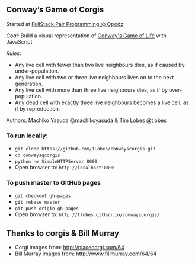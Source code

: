 ## Conway’s Game of Corgis

Started at [FullStack Pair Programming @ Opodz](http://www.meetup.com/fullstackla/)

*Goal:* Build a visual representation of [Conway's Game of Life](https://en.wikipedia.org/wiki/Conway%27s_Game_of_Life) with JavaScript

*Rules:*  
- Any live cell with fewer than two live neighbours dies, as if caused by under-population.
- Any live cell with two or three live neighbours lives on to the next generation.
- Any live cell with more than three live neighbours dies, as if by over-population.
- Any dead cell with exactly three live neighbours becomes a live cell, as if by reproduction.

Authors: Machiko Yasuda [@machikoyasuda](http://github.com/machikoyasuda) & Tim Lobes [@tlobes](http://github.com/tlobes)

### To run locally:
- `git clone https://github.com/TLobes/conwayscorgis.git`
- `cd conwaysgcorgis`
- `python -m SimpleHTTPServer 8000`
- Open browser to: `http://localhost:8000`

### To push master to GitHub pages
- `git checkout gh-pages`
- `git rebase master`
- `git push origin gh-pages`
- Open browser to: `http://tlobes.github.io/conwayscorgis/`

## Thanks to corgis & Bill Murray
- Corgi images from: http://placecorgi.com/64
- Bill Murray images from: http://www.fillmurray.com/64/64
